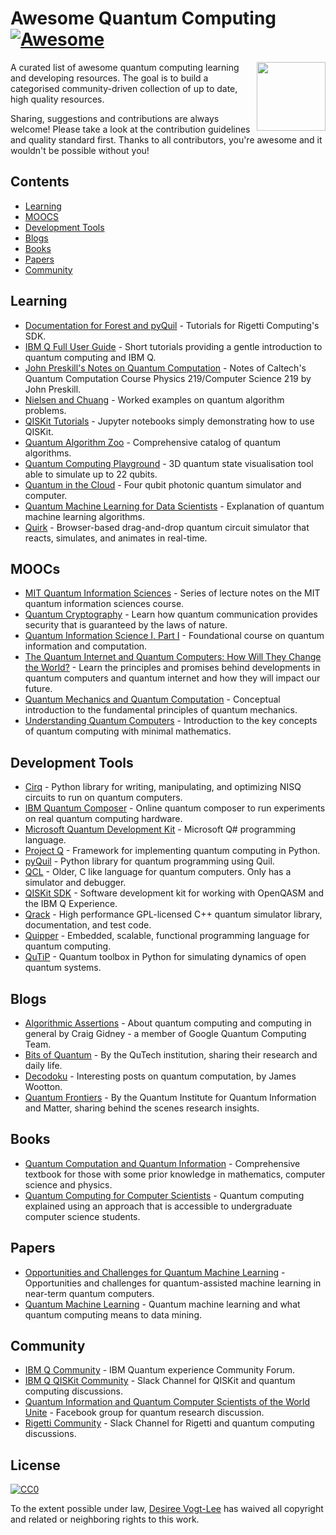 # Awesome Quantum Computing [![Awesome](https://awesome.re/badge.svg)](https://awesome.re)

[<img src="https://raw.githubusercontent.com/desireevl/awesome-quantum-computing/master/logo.png" align="right" width="110">](https://en.wikipedia.org/wiki/Quantum_computing)

A curated list of awesome quantum computing learning and developing resources. The goal is to build a categorised community-driven collection of up to date, high quality resources. 

Sharing, suggestions and contributions are always welcome! Please take a look at the contribution guidelines and quality standard first. Thanks to all contributors, you're awesome and it wouldn't be possible without you!

## Contents

- [Learning](#learning)
- [MOOCS](#moocs)
- [Development Tools](#development-tools)
- [Blogs](#blogs)
- [Books](#books)
- [Papers](#papers)
- [Community](#community)

## Learning

- [Documentation for Forest and pyQuil](http://pyquil.readthedocs.io/en/latest/) - Tutorials for Rigetti Computing's SDK.
- [IBM Q Full User Guide](https://quantumexperience.ng.bluemix.net/qx/tutorial?sectionId=full-user-guide&page=introduction) - Short tutorials providing a gentle introduction to quantum computing and IBM Q.
- [John Preskill's Notes on Quantum Computation](http://www.theory.caltech.edu/~preskill/ph219/index.html#lecture) - Notes of Caltech's Quantum Computation Course Physics 219/Computer Science 219 by John Preskill.
- [Nielsen and Chuang](http://quantum.wobblybit.com/category/nielsenchuang/) - Worked examples on quantum algorithm problems.
- [QISKit Tutorials](https://github.com/QISKit/qiskit-tutorial) - Jupyter notebooks simply demonstrating how to use QISKit.
- [Quantum Algorithm Zoo](http://math.nist.gov/quantum/zoo/) - Comprehensive catalog of quantum algorithms. 
- [Quantum Computing Playground](http://www.quantumplayground.net/#/home) - 3D quantum state visualisation tool able to simulate up to 22 qubits.
- [Quantum in the Cloud](http://cnotmz.appspot.com/#) - Four qubit photonic quantum simulator and computer.
- [Quantum Machine Learning for Data Scientists](https://arxiv.org/pdf/1804.10068.pdf) - Explanation of quantum machine learning algorithms.
- [Quirk](http://algassert.com/quirk) - Browser-based drag-and-drop quantum circuit simulator that reacts, simulates, and animates in real-time.

## MOOCs

- [MIT Quantum Information Sciences](https://ocw.mit.edu/courses/media-arts-and-sciences/mas-865j-quantum-information-science-spring-2006/lecture-notes/) - Series of lecture notes on the MIT quantum information sciences course.
- [Quantum Cryptography](https://www.edx.org/course/quantum-cryptography-caltechx-delftx-qucryptox-0) - Learn how quantum communication provides security that is guaranteed by the laws of nature.
- [Quantum Information Science I, Part I](https://www.edx.org/course/quantum-information-science-i) - Foundational course on quantum information and computation.
- [The Quantum Internet and Quantum Computers: How Will They Change the World?](https://www.edx.org/course/quantum-internet-quantum-computers-how-delftx-qtm1x) - Learn the principles and promises behind developments in quantum computers and quantum internet and how they will impact our future.
- [Quantum Mechanics and Quantum Computation](https://www.edx.org/course/quantum-mechanics-quantum-computation-uc-berkeleyx-cs-191x) - Conceptual introduction to the fundamental  principles of quantum mechanics.
- [Understanding Quantum Computers](https://www.futurelearn.com/courses/intro-to-quantum-computing) - Introduction to the key concepts of quantum computing with minimal mathematics.

## Development Tools

- [Cirq](https://github.com/quantumlib/Cirq) - Python library for writing, manipulating, and optimizing NISQ circuits to run on quantum computers.
- [IBM Quantum Composer](https://quantumexperience.ng.bluemix.net/qx/editor) - Online quantum composer to run experiments on real quantum computing hardware.
- [Microsoft Quantum Development Kit](https://docs.microsoft.com/en-us/quantum/?view=qsharp-preview) - Microsoft Q# programming language.
- [Project Q](http://projectq.ch/) - Framework for implementing quantum computing in Python.
- [pyQuil](https://github.com/rigetticomputing/pyquil) - Python library for quantum programming using Quil.
- [QCL](http://tph.tuwien.ac.at/~oemer/qcl.html) - Older, C like language for quantum computers. Only has a simulator and debugger.
- [QISKit SDK](https://github.com/QISKit/qiskit-sdk-py) - Software development kit for working with OpenQASM and the IBM Q Experience.
- [Qrack](https://vm6502q.readthedocs.io) - High performance GPL-licensed C++ quantum simulator library, documentation, and test code.
- [Quipper](https://www.mathstat.dal.ca/~selinger/quipper/) - Embedded, scalable, functional programming language for quantum computing.
- [QuTiP](http://qutip.org/docs/latest/index.html) - Quantum toolbox in Python for simulating dynamics of open quantum systems.

## Blogs

- [Algorithmic Assertions](http://algassert.com/) - About quantum computing and computing in general by Craig Gidney - a member of Google Quantum Computing Team.
- [Bits of Quantum](http://blog.qutech.nl/) - By the QuTech institution, sharing their research and daily life.
- [Decodoku](https://medium.com/@decodoku) - Interesting posts on quantum computation, by James Wootton.
- [Quantum Frontiers](https://quantumfrontiers.com/) - By the Quantum Institute for Quantum Information and Matter, sharing behind the scenes research insights.

## Books

- [Quantum Computation and Quantum Information](http://www-reynal.ensea.fr/docs/iq/QC10th.pdf) - Comprehensive textbook for those with some prior knowledge in mathematics, computer science and physics.
- [Quantum Computing for Computer Scientists](https://www.amazon.com/Quantum-Computing-Computer-Scientists-Yanofsky/dp/0521879965) - Quantum computing explained using an approach that is accessible to undergraduate computer science students.

## Papers

- [Opportunities and Challenges for Quantum Machine Learning](https://arxiv.org/abs/1708.09757) - Opportunities and challenges for quantum-assisted machine learning in near-term quantum computers.
- [Quantum Machine Learning](https://www.researchgate.net/publication/264825604_Quantum_Machine_Learning_What_Quantum_Computing_Means_to_Data_Mining) - Quantum machine learning and what quantum computing means to data mining.

## Community

- [IBM Q Community](https://quantumexperience.ng.bluemix.net/qx/community) - IBM Quantum experience Community Forum.
- [IBM Q QISKit Community](https://qiskit.slack.com/) - Slack Channel for QISKit and quantum computing discussions.
- [Quantum Information and Quantum Computer Scientists of the World Unite](https://www.facebook.com/groups/qinfo.scientists.unite/) - Facebook group for quantum research discussion. 
- [Rigetti Community](http://slack.rigetti.com/) - Slack Channel for Rigetti and quantum computing discussions.

## License
[![CC0](http://mirrors.creativecommons.org/presskit/buttons/88x31/svg/cc-zero.svg)](https://creativecommons.org/publicdomain/zero/1.0/)

To the extent possible under law, [Desiree Vogt-Lee](https://github.com/desireevl) has waived all copyright and related or neighboring rights to this work.
